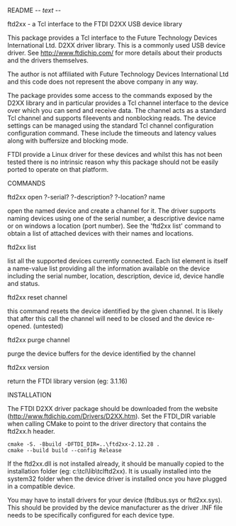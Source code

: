 README                                                            -*- text -*-

ftd2xx - a Tcl interface to the FTDI D2XX USB device library

This package provides a Tcl interface to the Future Technology Devices
International Ltd. D2XX driver library. This is a commonly used USB
device driver. See http://www.ftdichip.com/ for more details about
their products and the drivers themselves.

The author is not affiliated with Future Technology Devices
International Ltd and this code does not represent the above company
in any way.

The package provides some access to the commands exposed by the D2XX
library and in particular provides a Tcl channel interface to the
device over which you can send and receive data. The channel acts as a
standard Tcl channel and supports fileevents and nonblocking
reads. The device settings can be managed using the standard Tcl
channel configuration configuration command. These include the
timeouts and latency values along with buffersize and blocking mode.

FTDI provide a Linux driver for these devices and whilst this has not
been tested there is no intrinsic reason why this package should not
be easily ported to operate on that platform.


COMMANDS

ftd2xx open ?-serial? ?-description? ?-location? name

  open the named device and create a channel for it. The driver
  supports naming devices using one of the serial number, a
  descriptive device name or on windows a location (port number).
  See the 'ftd2xx list' command to obtain a list of attached devices
  with their names and locations.

ftd2xx list

  list all the supported devices currently connected. Each list
  element is itself a name-value list providing all the information
  available on the device including the serial number, location,
  description, device id, device handle and status.

ftd2xx reset channel

  this command resets the device identified by the given channel.
  It is likely that after this call the channel will need to be
  closed and the device re-opened. (untested)

ftd2xx purge channel

  purge the device buffers for the device identified by the channel

ftd2xx version

  return the FTDI library version (eg: 3.1.16)

INSTALLATION

The FTDI D2XX driver package should be downloaded from the website
(http://www.ftdichip.com/Drivers/D2XX.htm). Set the FTDI_DIR variable
when calling CMake to point to the driver directory that
contains the ftd2xx.h header.

    cmake -S. -Bbuild -DFTDI_DIR=..\ftd2xx-2.12.28 .
    cmake --build build --config Release

If the ftd2xx.dll is not installed already, it should be manually
copied to the installation folder (eg: c:\tcl\lib\tclftd2xx). It
is usually installed into the system32 folder when the device driver
is installed once you have plugged in a compatible device.

You may have to install drivers for your device (ftdibus.sys or
ftd2xx.sys). This should be provided by the device manufacturer as the
driver .INF file needs to be specifically configured for each device
type.
